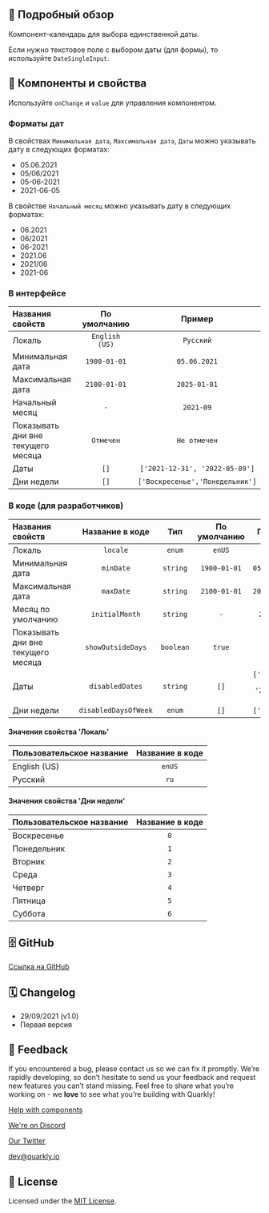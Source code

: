 ## 📖 Подробный обзор

Компонент-календарь для выбора единственной даты.

Если нужно текстовое поле с выбором даты (для формы), то используйте `DateSingleInput`.

## 🧩 Компоненты и свойства

Используйте `onChange` и `value` для управления компонентом.

### Форматы дат

В свойствах `Минимальная дата`, `Максимальная дата`, `Даты` можно указывать дату в следующих форматах:

-   05.06.2021
-   05/06/2021
-   05-06-2021
-   2021-06-05

В свойстве `Начальный месяц` можно указывать дату в следующих форматах:

-   06.2021
-   06/2021
-   06-2021
-   2021.06
-   2021/06
-   2021-06

### В интерфейсе

| Названия свойств                   |  По умолчанию  |             Пример              |
|:-----------------------------------|:--------------:|:-------------------------------:|
| Локаль                             | `English (US)` |            `Русский`            |
| Минимальная дата                   |  `1900-01-01`  |          `05.06.2021`           |
| Максимальная дата                  |  `2100-01-01`  |          `2025-01-01`           |
| Начальный месяц                    |      `-`       |            `2021-09`            |
| Показывать дни вне текущего месяца |   `Отмечен`    |          `Не отмечен`           |
| Даты                               |      `[]`      | `['2021-12-31', '2022-05-09']`  |
| Дни недели                         |      `[]`      | `['Воскресенье','Понедельник']` |

### В коде (для разработчиков)

| Названия свойств                   |   Название в коде    |    Тип    | По умолчанию |             Пример             |
|:-----------------------------------|:--------------------:|:---------:|:------------:|:------------------------------:|
| Локаль                             |       `locale`       |  `enum`   |    `enUS`    |              `ru`              |
| Минимальная дата                   |      `minDate`       | `string`  | `1900-01-01` |          `05.06.2021`          |
| Максимальная дата                  |      `maxDate`       | `string`  | `2100-01-01` |          `2025-01-01`          |
| Месяц по умолчанию                 |    `initialMonth`    | `string`  |     `-`      |           `2021-09`            |
| Показывать дни вне текущего месяца |  `showOutsideDays`   | `boolean` |    `true`    |            `false`             |
| Даты                               |   `disabledDates`    | `string`  |     `[]`     | `['2021-12-31', '2022-05-09']` |
| Дни недели                         | `disabledDaysOfWeek` |  `enum`   |     `[]`     |          `['0', '6']`          |

#### Значения свойства 'Локаль'

| Пользовательское название | Название в коде |
|:--------------------------|:---------------:|
| English (US)              |     `enUS`      |
| Русский                   |      `ru`       |

#### Значения свойства 'Дни недели'

| Пользовательское название | Название в коде |
|:--------------------------|:---------------:|
| Воскресенье               |       `0`       |
| Понедельник               |       `1`       |
| Вторник                   |       `2`       |
| Среда                     |       `3`       |
| Четверг                   |       `4`       |
| Пятница                   |       `5`       |
| Суббота                   |       `6`       |

## 🗄 GitHub

[Ссылка на GitHub](https://github.com/quarkly/community-kit/tree/master/src/DateSinglePicker)

## 🗓 Changelog

-   29/09/2021 (v1.0)
-   Первая версия

## 📮 Feedback

If you encountered a bug, please contact us so we can fix it promptly. We’re rapidly developing, so don’t hesitate to send us your feedback and request new features you can’t stand missing. Feel free to share what you’re working on - we **love** to see what you’re building with Quarkly!

[Help with components](https://community.quarkly.io/c/requests/11)

[We're on Discord](https://discord.gg/f9KhSMGX)

[Our Twitter](https://twitter.com/quarklyapp)

[dev@quarkly.io](mailto:dev@quarkly.io)

## 📝 License

Licensed under the [MIT License](https://raw.githubusercontent.com/quarkly/community-kit/master/LICENSE).
